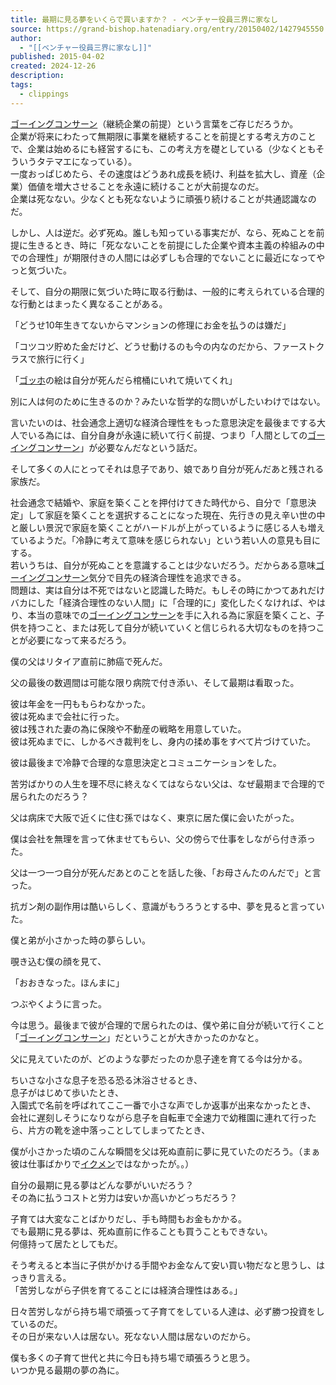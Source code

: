 ```yaml
---
title: 最期に見る夢をいくらで買いますか？ - ベンチャー役員三界に家なし
source: https://grand-bishop.hatenadiary.org/entry/20150402/1427945550
author:
  - "[[ベンチャー役員三界に家なし]]"
published: 2015-04-02
created: 2024-12-26
description: 
tags:
  - clippings
---
```

[ゴーイングコンサーン](http://d.hatena.ne.jp/keyword/%A5%B4%A1%BC%A5%A4%A5%F3%A5%B0%A5%B3%A5%F3%A5%B5%A1%BC%A5%F3)（継続企業の前提）という言葉をご存じだろうか。  
企業が将来にわたって無期限に事業を継続することを前提とする考え方のことで、企業は始めるにも経営するにも、この考え方を礎としている（少なくともそういうタテマエになっている）。  
一度おっぱじめたら、その速度はどうあれ成長を続け、利益を拡大し、資産（企業）価値を増大させることを永遠に続けることが大前提なのだ。  
企業は死なない。少なくとも死なないように頑張り続けることが共通認識なのだ。

しかし、人は逆だ。必ず死ぬ。誰しも知っている事実だが、なら、死ぬことを前提に生きるとき、時に「死なないことを前提にした企業や資本主義の枠組みの中での合理性」が期限付きの人間には必ずしも合理的でないことに最近になってやっと気づいた。

そして、自分の期限に気づいた時に取る行動は、一般的に考えられている合理的な行動とはまったく異なることがある。

「どうせ10年生きてないからマンションの修理にお金を払うのは嫌だ」

「コツコツ貯めた金だけど、どうせ動けるのも今の内なのだから、ファーストクラスで旅行に行く」

「[ゴッホ](http://d.hatena.ne.jp/keyword/%A5%B4%A5%C3%A5%DB)の絵は自分が死んだら棺桶にいれて焼いてくれ」

別に人は何のために生きるのか？みたいな哲学的な問いがしたいわけではない。

言いたいのは、社会通念上適切な経済合理性をもった意思決定を最後までする大人でいる為には、自分自身が永遠に続いて行く前提、つまり「人間としての[ゴーイングコンサーン](http://d.hatena.ne.jp/keyword/%A5%B4%A1%BC%A5%A4%A5%F3%A5%B0%A5%B3%A5%F3%A5%B5%A1%BC%A5%F3)」が必要なんだなという話だ。

そして多くの人にとってそれは息子であり、娘であり自分が死んだあと残される家族だ。

社会通念で結婚や、家庭を築くことを押付けてきた時代から、自分で「意思決定」して家庭を築くことを選択することになった現在、先行きの見え辛い世の中と厳しい景況で家庭を築くことがハードルが上がっているように感じる人も増えているようだ。「冷静に考えて意味を感じられない」という若い人の意見も目にする。  
若いうちは、自分が死ぬことを意識することは少ないだろう。だからある意味[ゴーイングコンサーン](http://d.hatena.ne.jp/keyword/%A5%B4%A1%BC%A5%A4%A5%F3%A5%B0%A5%B3%A5%F3%A5%B5%A1%BC%A5%F3)気分で目先の経済合理性を追求できる。  
問題は、実は自分は不死ではないと認識した時だ。もしその時にかつてあれだけバカにした「経済合理性のない人間」に「合理的に」変化したくなければ、やはり、本当の意味での[ゴーイングコンサーン](http://d.hatena.ne.jp/keyword/%A5%B4%A1%BC%A5%A4%A5%F3%A5%B0%A5%B3%A5%F3%A5%B5%A1%BC%A5%F3)を手に入れる為に家庭を築くこと、子供を持つこと、または死して自分が続いていくと信じられる大切なものを持つことが必要になって来るだろう。

僕の父はリタイア直前に肺癌で死んだ。

父の最後の数週間は可能な限り病院で付き添い、そして最期は看取った。

彼は年金を一円ももらわなかった。  
彼は死ぬまで会社に行った。  
彼は残された妻の為に保険や不動産の戦略を用意していた。  
彼は死ぬまでに、しかるべき裁判をし、身内の揉め事をすべて片づけていた。

彼は最後まで冷静で合理的な意思決定とコミュニケーションをした。

苦労ばかりの人生を理不尽に終えなくてはならない父は、なぜ最期まで合理的で居られたのだろう？

父は病床で大阪で近くに住む孫ではなく、東京に居た僕に会いたがった。

僕は会社を無理を言って休ませてもらい、父の傍らで仕事をしながら付き添った。

父は一つ一つ自分が死んだあとのことを話した後、「お母さんたのんだで」と言った。

抗ガン剤の副作用は酷いらしく、意識がもうろうとする中、夢を見ると言っていた。

僕と弟が小さかった時の夢らしい。

覗き込む僕の顔を見て、

「おおきなった。ほんまに」

つぶやくように言った。

今は思う。最後まで彼が合理的で居られたのは、僕や弟に自分が続いて行くこと「[ゴーイングコンサーン](http://d.hatena.ne.jp/keyword/%A5%B4%A1%BC%A5%A4%A5%F3%A5%B0%A5%B3%A5%F3%A5%B5%A1%BC%A5%F3)」だということが大きかったのかなと。

父に見えていたのが、どのような夢だったのか息子達を育てる今は分かる。

ちいさな小さな息子を恐る恐る沐浴させるとき、  
息子がはじめて歩いたとき、  
入園式で名前を呼ばれてここ一番で小さな声でしか返事が出来なかったとき、  
会社に遅刻しそうになりながら息子を自転車で全速力で幼稚園に連れて行ったら、片方の靴を途中落っことしてしまってたとき、

僕が小さかった頃のこんな瞬間を父は死ぬ直前に夢に見ていたのだろう。（まぁ彼は仕事ばかりで[イクメン](http://d.hatena.ne.jp/keyword/%A5%A4%A5%AF%A5%E1%A5%F3)ではなかったが。。）

自分の最期に見る夢はどんな夢がいいだろう？  
その為に払うコストと労力は安いか高いかどっちだろう？

子育ては大変なことばかりだし、手も時間もお金もかかる。  
でも最期に見る夢は、死ぬ直前に作ることも買うこともできない。  
何億持って居たとしてもだ。

そう考えると本当に子供がかける手間やお金なんて安い買い物だなと思うし、はっきり言える。  
「苦労しながら子供を育てることには経済合理性はある。」

日々苦労しながら持ち場で頑張って子育てをしている人達は、必ず勝つ投資をしているのだ。  
その日が来ない人は居ない。死なない人間は居ないのだから。

僕も多くの子育て世代と共に今日も持ち場で頑張ろうと思う。  
いつか見る最期の夢の為に。

